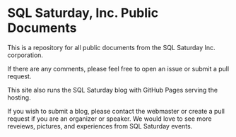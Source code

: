 # SQL Saturday, Inc. Public Documents

This is a repository for all public documents from the SQL Saturday Inc. corporation.

If there are any comments, please feel free to open an issue or submit a pull request.

This site also runs the SQL Saturday blog with GitHub Pages serving the hosting.

If you wish to submit a blog, please contact the webmaster or create a pull request if you are an organizer or speaker. We would love to see more reveiews, pictures, and experiences from SQL Saturday events.